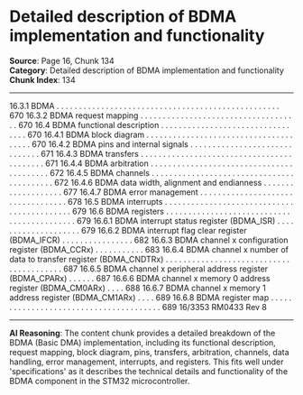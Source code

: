 # Detailed description of BDMA implementation and functionality

**Source**: Page 16, Chunk 134  
**Category**: Detailed description of BDMA implementation and functionality  
**Chunk Index**: 134

---

16.3.1 BDMA . . . . . . . . . . . . . . . . . . . . . . . . . . . . . . . . . . . . . . . . . . . . . . . . . . 670
16.3.2 BDMA request mapping . . . . . . . . . . . . . . . . . . . . . . . . . . . . . . . . . . . . 670
16.4 BDMA functional description . . . . . . . . . . . . . . . . . . . . . . . . . . . . . . . . . 670
16.4.1 BDMA block diagram . . . . . . . . . . . . . . . . . . . . . . . . . . . . . . . . . . . . . . 670
16.4.2 BDMA pins and internal signals . . . . . . . . . . . . . . . . . . . . . . . . . . . . . . 671
16.4.3 BDMA transfers . . . . . . . . . . . . . . . . . . . . . . . . . . . . . . . . . . . . . . . . . . 671
16.4.4 BDMA arbitration . . . . . . . . . . . . . . . . . . . . . . . . . . . . . . . . . . . . . . . . . 672
16.4.5 BDMA channels . . . . . . . . . . . . . . . . . . . . . . . . . . . . . . . . . . . . . . . . . . 672
16.4.6 BDMA data width, alignment and endianness . . . . . . . . . . . . . . . . . . . 677
16.4.7 BDMA error management . . . . . . . . . . . . . . . . . . . . . . . . . . . . . . . . . . 678
16.5 BDMA interrupts . . . . . . . . . . . . . . . . . . . . . . . . . . . . . . . . . . . . . . . . . . . 679
16.6 BDMA registers . . . . . . . . . . . . . . . . . . . . . . . . . . . . . . . . . . . . . . . . . . . 679
16.6.1 BDMA interrupt status register (BDMA_ISR) . . . . . . . . . . . . . . . . . . . . 679
16.6.2 BDMA interrupt flag clear register (BDMA_IFCR) . . . . . . . . . . . . . . . . 682
16.6.3 BDMA channel x configuration register (BDMA_CCRx) . . . . . . . . . . . 683
16.6.4 BDMA channel x number of data to transfer register
(BDMA_CNDTRx) . . . . . . . . . . . . . . . . . . . . . . . . . . . . . . . . . . . . . . . . 687
16.6.5 BDMA channel x peripheral address register (BDMA_CPARx) . . . . . . 687
16.6.6 BDMA channel x memory 0 address register (BDMA_CM0ARx) . . . . 688
16.6.7 BDMA channel x memory 1 address register (BDMA_CM1ARx) . . . . 689
16.6.8 BDMA register map . . . . . . . . . . . . . . . . . . . . . . . . . . . . . . . . . . . . . . . 689
16/3353 RM0433 Rev 8

---

**AI Reasoning**: The content chunk provides a detailed breakdown of the BDMA (Basic DMA) implementation, including its functional description, request mapping, block diagram, pins, transfers, arbitration, channels, data handling, error management, interrupts, and registers. This fits well under 'specifications' as it describes the technical details and functionality of the BDMA component in the STM32 microcontroller.
